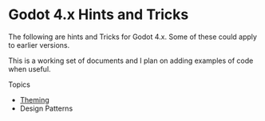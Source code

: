 # Godot 4.x Hints and Tricks

The following are hints and Tricks for Godot 4.x.  Some of these could apply to earlier versions. 

This is a working set of documents and I plan on adding examples of code when useful.

Topics

* [Theming](Theming/README.md)
* Design Patterns

